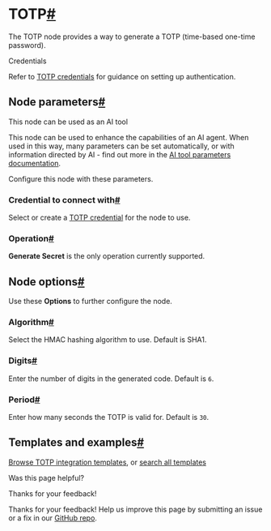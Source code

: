 [ ](https://github.com/n8n-io/n8n-docs/edit/main/docs/integrations/builtin/core-nodes/n8n-nodes-base.totp.md "Edit this page")

# TOTP[#](#totp "Permanent link")

The TOTP node provides a way to generate a TOTP (time-based one-time password).

Credentials

Refer to [TOTP credentials](../../credentials/totp/) for guidance on setting up authentication. 

## Node parameters[#](#node-parameters "Permanent link")

This node can be used as an AI tool

This node can be used to enhance the capabilities of an AI agent. When used in this way, many parameters can be set automatically, or with information directed by AI - find out more in the [AI tool parameters documentation](../../../../advanced-ai/examples/using-the-fromai-function/).

Configure this node with these parameters.

### Credential to connect with[#](#credential-to-connect-with "Permanent link")

Select or create a [TOTP credential](../../credentials/totp/) for the node to use.

### Operation[#](#operation "Permanent link")

**Generate Secret** is the only operation currently supported.

## Node options[#](#node-options "Permanent link")

Use these **Options** to further configure the node.

### Algorithm[#](#algorithm "Permanent link")

Select the HMAC hashing algorithm to use. Default is SHA1.

### Digits[#](#digits "Permanent link")

Enter the number of digits in the generated code. Default is `6`.

### Period[#](#period "Permanent link")

Enter how many seconds the TOTP is valid for. Default is `30`.

## Templates and examples[#](#templates-and-examples "Permanent link")

[Browse TOTP integration templates](https://n8n.io/integrations/totp/), or [search all templates](https://n8n.io/workflows/)

Was this page helpful? 

Thanks for your feedback! 

Thanks for your feedback! Help us improve this page by submitting an issue or a fix in our [GitHub repo](https://github.com/n8n-io/n8n-docs). 
